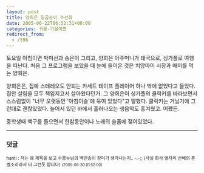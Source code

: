 ```yaml
---
layout: post
title: 양희은 일곱송이 수선화
date: 2005-06-22T06:52:31+00:00
categories: 귀를-기울이면
redirect_from:
  - /596
---
```


토요일 아침이면 박미선과 송은이 그리고, 양희은 아주머니가 태국으로, 싱가폴로 여행을 떠난다. 처음 그 프로그램을 보았을 때 눈에 들어온 것은 치앙마이 시장과 매미를 먹는 양희은.

양희은은, 집에 스테레오도 안되는 카세트 테이프 플레이어 하나 밖에 없었다고 들었다. 집안 살림을 모두 책임지고서 살아왔다던가. 그 양희은이 싱가폴의 클락키를 바라보면서 스스럼없이 "너무 오랫동안 '아침이슬'에 묶여 있었다"고 말했다. 클락키는 거닐기에 그런대로 괜찮았었다. 늘어서 있던 바에서 흘러나오는 생음악도 흥겨웠고. 어쨌든.

중학생때 백구를 들으면서 한참동안이나 노래의 슬픔에 젖어있었다.

* * *

### 댓글



<!--- cmt:1018 --->
<!--- mail: --->
<!--- parent:0 --->

<small class=comment>hanti : 저는 왜 제목을 보고 수봉누님의 백만송이 장미가 생각나는지.. -.-;;  (사실 회사 옆자리 선배의 폰 벨소리라서 더 그런듯 합니다) <small>(2005-06-30 01:52:00)</small></small>

